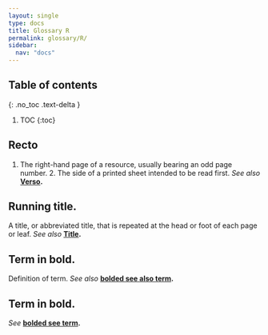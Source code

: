 ```yaml
---
layout: single
type: docs
title: Glossary R
permalink: glossary/R/
sidebar:
  nav: "docs"
---
```


## Table of contents
{: .no_toc .text-delta }

1. TOC
{:toc}

## **Recto**
1. The right-hand page of a resource, usually bearing an odd page number. 2. The side of a printed sheet intended to be read first. *See also* **[Verso](/DCRMR/glossary/V/#Verso).**

## **Running title.**
A title, or abbreviated title, that is repeated at the head or foot of each page or leaf. *See also* **[Title](/DCRMR/glossary/T/#title).**

## **Term in bold.** 
Definition of term. *See also* **[bolded see also term](/DCRMR/glossary/Letter/#bolded-see-also-term).**

## **Term in bold.**
*See* **[bolded see term](/DCRMR/glossary/Letter/#bolded-see-also-term).**
